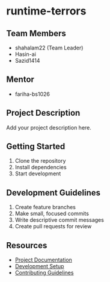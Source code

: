 # runtime-terrors

## Team Members
- shahalam22 (Team Leader)
- Hasin-ai
- Sazid1414

## Mentor
- fariha-bs1026

## Project Description
Add your project description here.

## Getting Started
1. Clone the repository
2. Install dependencies
3. Start development

## Development Guidelines
1. Create feature branches
2. Make small, focused commits
3. Write descriptive commit messages
4. Create pull requests for review

## Resources
- [Project Documentation](docs/)
- [Development Setup](docs/setup.md)
- [Contributing Guidelines](CONTRIBUTING.md)
